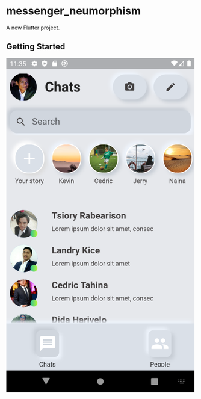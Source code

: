 # messenger_neumorphism

A new Flutter project.

## Getting Started
<img src="https://github.com/babakoto/messenger_Neumorphism/blob/master/projet.png" width="500">
